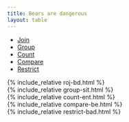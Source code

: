 ```yaml
---
title: Bears are dangerous
layout: table
---
```


<div class="groupwrap">
<div class="group">

<ul class="groupnav">
  <li><a class="T1" href="#">Join</a></li>
  <li><a class="T2" href="#">Group</a></li>
  <li><a class="T3" href="#">Count</a></li>
  <li><a class="T4" href="#">Compare</a></li>
  <li><a class="T5" href="#">Restrict</a></li>
</ul>

<div class="space T1">
{% include_relative roj-bd.html %}
</div>

<div class="space T2">
{% include_relative group-sit.html %}
</div>

<div class="space T3">
{% include_relative count-ent.html %}
</div>

<div class="space T4">
{% include_relative compare-be.html %}
</div>

<div class="space T5">
{% include_relative restrict-bad.html %}
</div>

</div>
</div>
